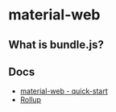 # material-web

## What is bundle.js?


## Docs
- [material-web - quick-start](https://github.com/material-components/material-web/blob/main/docs/quick-start.md)
- [Rollup](https://rollupjs.org/introduction/)